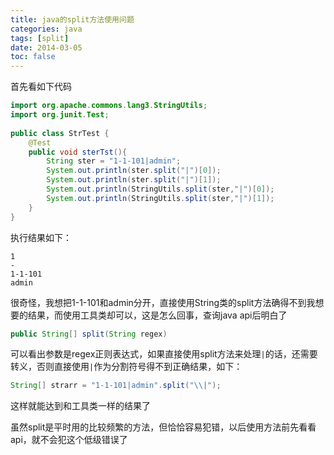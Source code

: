 ```yaml
---
title: java的split方法使用问题
categories: java
tags: [split]
date: 2014-03-05
toc: false
---
```


首先看如下代码

```java
import org.apache.commons.lang3.StringUtils;
import org.junit.Test;
 
public class StrTest {
    @Test
    public void sterTst(){
        String ster = "1-1-101|admin";
        System.out.println(ster.split("|")[0]);
        System.out.println(ster.split("|")[1]);
        System.out.println(StringUtils.split(ster,"|")[0]);
        System.out.println(StringUtils.split(ster,"|")[1]);
    }
}
```
    
<!--more-->   
 
执行结果如下：

```
1
-
1-1-101
admin
```

很奇怪，我想把1-1-101和admin分开，直接使用String类的split方法确得不到我想要的结果，而使用工具类却可以，这是怎么回事，查询java api后明白了

```java
public String[] split(String regex)
```

可以看出参数是regex正则表达式，如果直接使用split方法来处理`|`的话，还需要转义，否则直接使用`|`作为分割符号得不到正确结果，如下：

```java
String[] strarr = "1-1-101|admin".split("\\|");
```

这样就能达到和工具类一样的结果了

虽然split是平时用的比较频繁的方法，但恰恰容易犯错，以后使用方法前先看看api，就不会犯这个低级错误了
